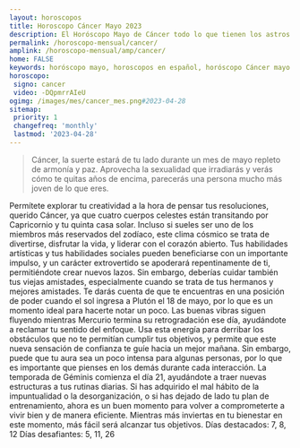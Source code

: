 ```yaml
---
layout: horoscopos
title: Horoscopo Cáncer Mayo 2023
description: El Horóscopo Mayo de Cáncer todo lo que tienen los astros preparados para este mes, amor, trabajo, familia. Todo sobre astrologia, tarot, predicciones. Horoscopo gratis en español, predicciones y astrología.
permalink: /horoscopo-mensual/cancer/
amplink: /horoscopo-mensual/amp/cancer/
home: FALSE
keywords: horóscopo mayo, horoscopos en español, horóscopo Cáncer mayo , horóscopo esperanza gracia, horoscop, horóscopos gratis, horoscopo Cáncer, Tarot, Astrologia, Zodíaco, Cáncer, horoscopo gratis, horoscopo del mes 
horoscopo:
 signo: cancer
 video: -DQpmrrAIeU
ogimg: /images/mes/cancer_mes.png#2023-04-28
sitemap:
 priority: 1
 changefreq: 'monthly'
 lastmod: '2023-04-28'
---
```



 > Cáncer, la suerte estará de tu lado durante un mes de mayo repleto de armonía y paz. Aprovecha la sexualidad que irradiarás y verás cómo te quitas años de encima, parecerás una persona mucho más joven de lo que eres.



Permítete explorar tu creatividad a la hora de pensar tus resoluciones, querido Cáncer, ya que cuatro cuerpos celestes están transitando por Capricornio y tu quinta casa solar. Incluso si sueles ser uno de los miembros más reservados del zodíaco, este clima cósmico se trata de divertirse, disfrutar la vida, y liderar con el corazón abierto. Tus habilidades artísticas y tus habilidades sociales pueden beneficiarse con un importante impulso, y un carácter extrovertido se apoderará repentinamente de ti, permitiéndote crear nuevos lazos. Sin embargo, deberías cuidar también tus viejas amistades, especialmente cuando se trata de tus hermanos y mejores amistades.
Te darás cuenta de que te encuentras en una posición de poder cuando el sol ingresa a Plutón el 18 de mayo, por lo que es un momento ideal para hacerte notar un poco. Las buenas vibras siguen fluyendo mientras Mercurio termina su retrogradación ese día, ayudándote a reclamar tu sentido del enfoque. Usa esta energía para derribar los obstáculos que no te permitían cumplir tus objetivos, y permite que este nueva sensación de confianza te guíe hacia un mejor mañana. Sin embargo, puede que tu aura sea un poco intensa para algunas personas, por lo que es importante que pienses en los demás durante cada interacción.
La temporada de Géminis comienza el día 21, ayudándote a traer nuevas estructuras a tus rutinas diarias. Si has adquirido el mal hábito de la impuntualidad o la desorganización, o si has dejado de lado tu plan de entrenamiento, ahora es un buen momento para volver a comprometerte a vivir bien y de manera eficiente. Mientras más inviertas en tu bienestar en este momento, más fácil será alcanzar tus objetivos.
Días destacados: 7, 8, 12
Días desafiantes: 5, 11, 26